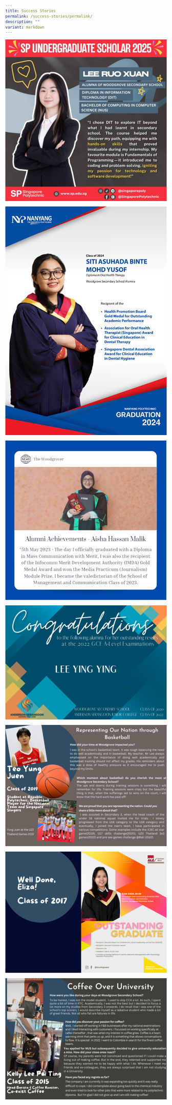 ```yaml
---
title: Success Stories
permalink: /success-stories/permalink/
description: ""
variant: markdown
---
```

![](/images/Woodgrove_Secondary_School_Lee_Ruo_Xuan_SOC.jpg)

![](/images/Success%20Stories%20(Alumni)/A3_NYP_Graduation_posters_Woodgrove_Siti_Asuhada_compressed.jpg)

![](/images/Success%20Stories%20(Alumni)/capture.PNG)

![](/images/Success%20Stories%20(Alumni)/lee%20ying%20ying.png)

![](/images/Success%20Stories%20(Alumni)/Yung%20Juen.png)

![](/images/Success%20Stories%20(Alumni)/Eliza.png)

![](/images/Success%20Stories%20(Alumni)/Kelly.png)